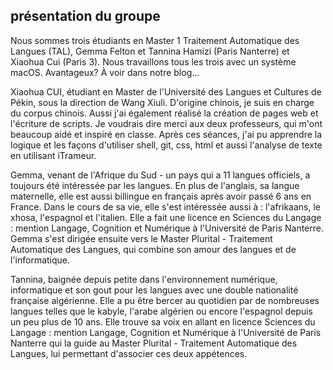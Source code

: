 ## présentation du groupe

Nous sommes trois étudiants en Master 1 Traitement Automatique des Langues (TAL), Gemma Felton et Tannina Hamizi (Paris Nanterre) et Xiaohua Cui (Paris 3). Nous travaillons tous les trois avec un système macOS. Avantageux? À voir dans notre blog...



Xiaohua CUI, étudiant en Master de l'Université des Langues et Cultures de Pékin, sous la direction de Wang Xiuli. D'origine chinois, je suis en charge du corpus chinois. Aussi j'ai également réalisé la création de pages web et l'écriture de scripts. Je voudrais dire merci aux deux professeurs, qui m'ont beaucoup aidé et inspiré en classe. Après ces séances, j'ai pu apprendre la logique et les façons d'utiliser shell, git, css, html et aussi l'analyse de texte en utilisant iTrameur.

Gemma, venant de l'Afrique du Sud - un pays qui a 11 langues officiels, a toujours été intéressée par les langues. En plus de l'anglais, sa langue maternelle, elle est aussi billingue en français après avoir passé 6 ans en France. Dans le cours de sa vie, elle s'est intéressée aussi à : l'afrikaans, le xhosa, l'espagnol et l'italien. Elle a fait une licence en Sciences du Langage : mention Langage, Cognition et Numérique à l'Université de Paris Nanterre. Gemma s'est dirigée ensuite vers le Master Plurital - Traitement Automatique des Langues, qui combine son amour des langues et de l'informatique.  

Tannina, baignée depuis petite dans l'environnement numérique, informatique et son gout pour les langues avec une double nationalité française algérienne. Elle a pu être bercer au quotidien par de nombreuses langues telles que le kabyle, l'arabe algérien ou encore l'espagnol depuis un peu plus de 10 ans. Elle trouve sa voix en allant en licence Sciences du Langage : mention Langage, Cognition et Numérique à l'Université de Paris Nanterre qui la guide au Master Plurital - Traitement Automatique des Langues, lui permettant d'associer ces deux appétences.
